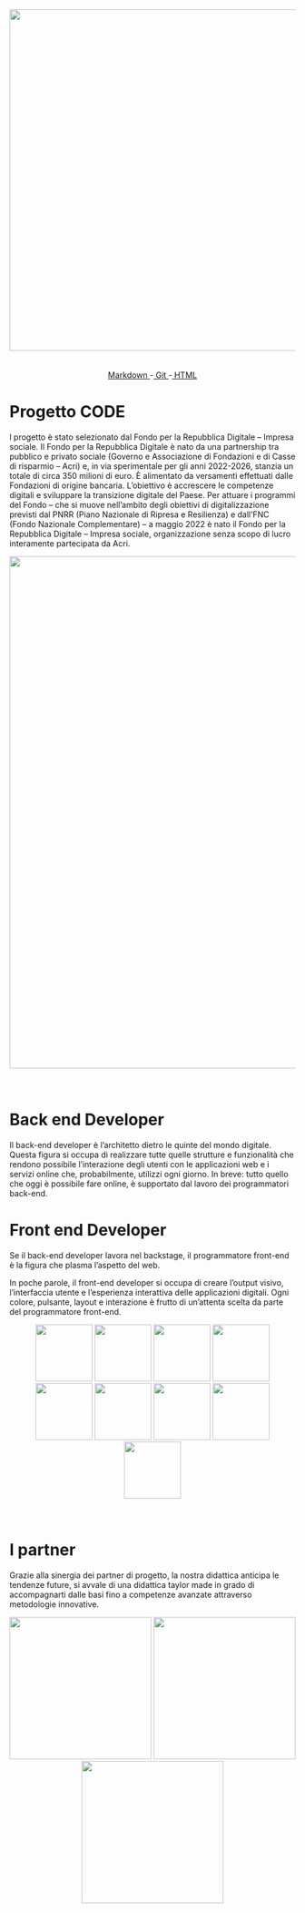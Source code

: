 <div align="center">
<img src="https://github.com/Anmol-Baranwal/Cool-GIFs-For-GitHub/assets/74038190/80728820-e06b-4f96-9c9e-9df46f0cc0a5" width="600">
</div>
<br><br>
<div align="center"><a href="markdown.html"> Markdown </a>-<a href="git.html"> Git </a>-<a href="index.html"> HTML </a> </div>

# Progetto CODE

l progetto è stato selezionato dal Fondo per la Repubblica Digitale – Impresa sociale.
Il Fondo per la Repubblica Digitale è nato da una partnership tra pubblico e privato sociale (Governo e Associazione di Fondazioni e di Casse di risparmio – Acri) e, in via sperimentale per gli anni 2022-2026, stanzia un totale di circa 350 milioni di euro. È alimentato da versamenti effettuati dalle Fondazioni di origine bancaria. L’obiettivo è accrescere le competenze digitali e sviluppare la transizione digitale del Paese. Per attuare i programmi del Fondo – che si muove nell’ambito degli obiettivi di digitalizzazione previsti dal PNRR (Piano Nazionale di Ripresa e Resilienza) e dall’FNC (Fondo Nazionale Complementare) – a maggio 2022 è nato il Fondo per la Repubblica Digitale – Impresa sociale, organizzazione senza scopo di lucro interamente partecipata da Acri.

<div align="center">
<img src="https://user-images.githubusercontent.com/74038190/213910845-af37a709-8995-40d6-be59-724526e3c3d7.gif" width="900">
  </div>
<br><br>

# Back end Developer

Il back-end developer è l’architetto dietro le quinte del mondo digitale.
Questa figura si occupa di realizzare tutte quelle strutture e funzionalità che rendono possibile l’interazione degli utenti con le applicazioni web e i servizi online che, probabilmente, utilizzi ogni giorno.
In breve: tutto quello che oggi è possibile fare online, è supportato dal lavoro dei programmatori back-end.

# Front end Developer

Se il back-end developer lavora nel backstage, il programmatore front-end è la figura che plasma l’aspetto del web.

In poche parole, il front-end developer si occupa di creare l’output visivo, l’interfaccia utente e l’esperienza interattiva delle applicazioni digitali. Ogni colore, pulsante, layout e interazione è frutto di un’attenta scelta da parte del programmatore front-end.

<div align="center">
<img src="https://user-images.githubusercontent.com/74038190/212257454-16e3712e-945a-4ca2-b238-408ad0bf87e6.gif" width="100">
<img src="https://user-images.githubusercontent.com/74038190/212257468-1e9a91f1-b626-4baa-b15d-5c385dfa7ed2.gif" width="100">
<img src="https://user-images.githubusercontent.com/74038190/212257465-7ce8d493-cac5-494e-982a-5a9deb852c4b.gif" width="100">
<img src="https://user-images.githubusercontent.com/74038190/212257460-738ff738-247f-4445-a718-cdd0ca76e2db.gif" width="100">
<img src="https://user-images.githubusercontent.com/74038190/212281763-e6ecd7ef-c4aa-45b6-a97c-f33f6bb592bd.gif" width="100">
<img src="https://user-images.githubusercontent.com/74038190/212281775-b468df30-4edc-4bf8-a4ee-f52e1aaddc86.gif" width="100">
<img src="https://user-images.githubusercontent.com/74038190/212281780-0afd9616-8310-46e9-a898-c4f5269f1387.gif" width="100">
<img src="https://github.com/Anmol-Baranwal/Cool-GIFs-For-GitHub/assets/74038190/29fd6286-4e7b-4d6c-818f-c4765d5e39a9" width="100">
<img src="https://github.com/Anmol-Baranwal/Cool-GIFs-For-GitHub/assets/74038190/67f477ed-6624-42da-99f0-1a7b1a16eecb" width="100">
</div>
<br><br>

# I partner

Grazie alla sinergia dei partner di progetto, la nostra didattica anticipa le tendenze future, si avvale di una didattica taylor made in grado di accompagnarti dalle basi fino a competenze avanzate attraverso metodologie innovative.

<div align="center">
<img src="https://progettocode.it/wp-content/uploads/2023/07/8a28191b-c602-4652-9805-d4ae36fd24dc.png" width="250" >
<img src="https://progettocode.it/wp-content/uploads/2023/07/39a8739c-c923-4a28-a961-8b8afd2c1609.png" width="250" >
<img src="https://progettocode.it/wp-content/uploads/2023/07/e0f0e447-35b6-4e2e-825e-13dc09f9830f.png" width="250" >
</div>
